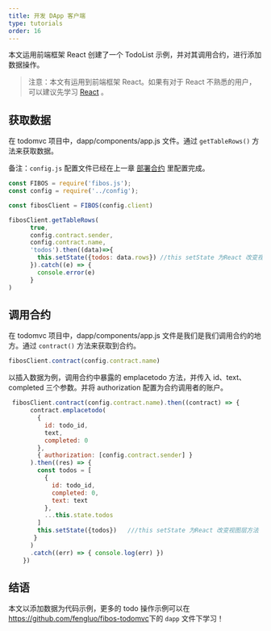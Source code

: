 ```yaml
---
title: 开发 DApp 客户端
type: tutorials
order: 16
---
```


本文运用前端框架 React 创建了一个 TodoList 示例，并对其调用合约，进行添加数据操作。
> 注意：本文有运用到前端框架 React。如果有对于 React 不熟悉的用户，可以建议先学习 [React](https://react.docschina.org/) 。

## 获取数据
在 todomvc 项目中，dapp/components/app.js 文件。通过 `getTableRows()` 方法来获取数据。

备注：`config.js` 配置文件已经在上一章 [部署合约](tutorials-deploy.html) 里配置完成。

```javascript
const FIBOS = require('fibos.js');
const config = require('../config');

const fibosClient = FIBOS(config.client)

fibosClient.getTableRows(
      true,
      config.contract.sender,
      config.contract.name,
      'todos').then((data)=>{
        this.setState({todos: data.rows}) //this setState 为React 改变视图层方法
      }).catch((e) => {
        console.error(e)
      }   
)
```

## 调用合约

在 todomvc 项目中，dapp/components/app.js 文件是我们是我们调用合约的地方。通过 `contract()` 方法来获取到合约。

```js
fibosClient.contract(config.contract.name)
```

以插入数据为例，调用合约中暴露的 emplacetodo 方法，并传入 id、text、completed 三个参数。并将 authorization 配置为合约调用者的账户。

```js
 fibosClient.contract(config.contract.name).then((contract) => {
      contract.emplacetodo(
        {
          id: todo_id,
          text,
          completed: 0
        },
        { authorization: [config.contract.sender] }
      ).then((res) => {
        const todos = [
          {
            id: todo_id,
            completed: 0,
            text: text
          },
          ...this.state.todos
        ]
        this.setState({todos})   ///this setState 为React 改变视图层方法
       }
      )
      .catch((err) => { console.log(err) })
    }) 
```

## 结语

本文以添加数据为代码示例，更多的 todo 操作示例可以在 <https://github.com/fengluo/fibos-todomvc>下的 `dapp` 文件下学习！



